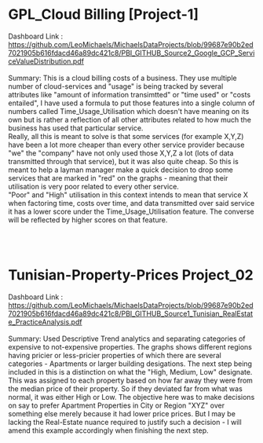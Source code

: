 # GPL_Cloud Billing [Project-1]
Dashboard Link : https://github.com/LeoMichaels/MichaelsDataProjects/blob/99687e90b2ed7021905b616fdacd46a89dc421c8/PBI_GITHUB_Source2_Google_GCP_ServiceValueDistribution.pdf
<br />
<br />
Summary: This is a cloud billing costs of a business. They use multiple number of cloud-services and "usage" is being tracked by several attributes like "amount of information transimtted" or "time used" or "costs entailed", I have used a formula to put those features into a single column of numbers called Time_Usage_Utilisation which doesn't have meaning on its own but is rather a reflection of all other attributes related to how much the business has used that particular service.
<br />
Really, all this is meant to solve is that some services (for example X,Y,Z) have been a lot more cheaper than every other service provider because "we" the "company" have not only used those X,Y,Z a lot (lots of data transmitted through that service), but it was also quite cheap. So this is meant to help a layman manager make a quick decision to drop some services that are marked in "red" on the graphs - meaning that their utilisation is very poor related to every other service.
<br />
"Poor" and "High" utilisation in this context intends to mean that service X when factoring time, costs over time, and data transmitted over said service it has a lower score under the Time_Usage_Utilisation feature. The converse will be reflected by higher scores on that feature.

<br />
<br />

# Tunisian-Property-Prices Project_02
Dashboard Link : https://github.com/LeoMichaels/MichaelsDataProjects/blob/99687e90b2ed7021905b616fdacd46a89dc421c8/PBI_GITHUB_Source1_Tunisian_RealEstate_PracticeAnalysis.pdf
<br />
<br />
Summary: Used Descriptive Trend analytics and separating categories of expensive to not-expensive properties. The graphs shows different regions having pricier or less-pricier properties of which there are several categories - Apartments or larger building desigations. The next step being included in this is a distinction on what the "High, Medium, Low" designate. This was assigned to each property based on how far away they were from the median price of their property. So if they deviated far from what was normal, it was either High or Low. The objective here was to make decisions on say to prefer Apartment Properties in City or Region "XYZ" over something else merely because it had lower price prices. But I may be lacking the Real-Estate nuance required to justify such a decision - I will amend this example accordingly when finishing the next step.
